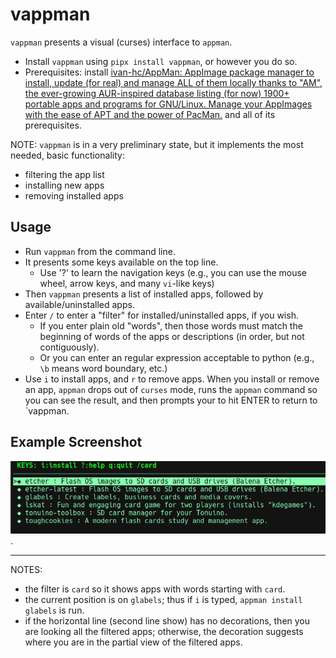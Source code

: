 # vappman
`vappman` presents a visual (curses) interface to `appman`.

* Install `vappman` using `pipx install vappman`, or however you do so.
* Prerequisites: install [ivan-hc/AppMan: AppImage package manager to install, update (for real) and manage ALL of them locally thanks to "AM", the ever-growing AUR-inspired database listing (for now) 1900+ portable apps and programs for GNU/Linux. Manage your AppImages with the ease of APT and the power of PacMan.](https://github.com/ivan-hc/AppMan) and all of its prerequisites.

NOTE: `vappman` is in a very preliminary state,
but it implements the most needed, basic functionality:
* filtering the app list
* installing new apps
* removing installed apps

## Usage
* Run `vappman` from the command line.
* It presents some keys available on the top line.
    * Use '?' to learn the navigation keys (e.g., you can use the mouse wheel,
      arrow keys, and many `vi`-like keys)
* Then `vappman` presents a list of installed apps, followed by available/uninstalled apps.
* Enter `/` to enter a "filter" for installed/uninstalled apps, if you wish.
    * If you enter plain old "words", then those words must match the beginning of words
      of the apps or descriptions (in order, but not contiguously).
    * Or you can enter an regular expression acceptable to python (e.g., `\b` means word
      boundary, etc.)
* Use `i` to install apps, and `r` to remove apps.  When you install or remove an app, `appman` drops out of `curses` mode, runs the `appman` command so you can see the result, and then prompts your to hit ENTER to return to `vappman.

## Example Screenshot
![vappman-with-filter](https://github.com/joedefen/vappman/blob/main/images/vappman-with-filter.png?raw=true).

---

NOTES:
* the filter is `card` so it shows apps with words starting with `card`.
* the current position is on `glabels`; thus if `i` is typed, `appman install glabels` is run.
* if the horizontal line (second line show) has no decorations, then you are looking
  all the filtered apps; otherwise, the decoration suggests where you are in the
  partial view of the filtered apps.

